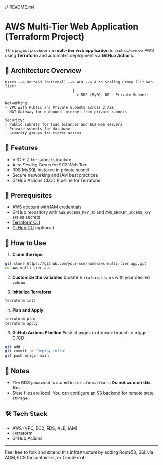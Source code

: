 // README.md
# AWS Multi-Tier Web Application (Terraform Project)

This project provisions a **multi-tier web application** infrastructure on AWS using **Terraform** and automates deployment via **GitHub Actions**.

## 🧱 Architecture Overview

```
Users --> Route53 (optional) --> ALB --> Auto Scaling Group (EC2 Web Tier)
                               |
                               --> RDS (MySQL DB - Private Subnet)

Networking:
- VPC with Public and Private Subnets across 2 AZs
- NAT Gateway for outbound internet from private subnets

Security:
- Public subnets for load balancer and EC2 web servers
- Private subnets for database
- Security groups for tiered access
```

## 🚀 Features
- VPC + 2-tier subnet structure
- Auto Scaling Group for EC2 Web Tier
- RDS MySQL instance in private subnet
- Secure networking and IAM best practices
- GitHub Actions CI/CD Pipeline for Terraform

## 🔧 Prerequisites
- AWS account with IAM credentials
- GitHub repository with `AWS_ACCESS_KEY_ID` and `AWS_SECRET_ACCESS_KEY` set as secrets
- [Terraform CLI](https://developer.hashicorp.com/terraform/downloads)
- [GitHub CLI](https://cli.github.com/) (optional)

## 📁 How to Use
1. **Clone the repo**
```bash
git clone https://github.com/your-username/aws-multi-tier-app.git
cd aws-multi-tier-app
```

2. **Customize the variables**
Update `terraform.tfvars` with your desired values.

3. **Initialize Terraform**
```bash
terraform init
```

4. **Plan and Apply**
```bash
terraform plan
terraform apply
```

5. **GitHub Actions Pipeline**
Push changes to the `main` branch to trigger CI/CD:
```bash
git add .
git commit -m "Deploy infra"
git push origin main
```

## 📌 Notes
- The RDS password is stored in `terraform.tfvars`. **Do not commit this file.**
- State files are local. You can configure an S3 backend for remote state storage.

## 🛠 Tech Stack
- AWS (VPC, EC2, RDS, ALB, IAM)
- Terraform
- GitHub Actions

---

Feel free to fork and extend this infrastructure by adding Route53, SSL via ACM, ECS for containers, or CloudFront!
